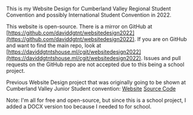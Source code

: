 This is my Website Design for Cumberland Valley Regional Student Convention and possibly International Student Convention in 2022.

This website is open-source. There is a mirror on GitHub at [https://github.com/daviddgtnt/websitedesign2022](https://github.com/daviddgtnt/websitedesign2022). If you are on GitHub and want to find the main repo, look at [https://daviddgtntshouse.ml/cgit/websitedesign2022](https://daviddgtntshouse.ml/cgit/websitedesign2022). Issues and pull requests on the GitHub repo are not accepted due to this being a school project.

Previous Website Design project that was originally going to be shown at Cumberland Valley Junior Student convention:
[Website](https://daviddgtnt.github.io/school) [Source Code](https://github.com/daviddgtnt/school)

Note: I'm all for free and open-source, but since this is a school project, I added a DOCX version too because I needed to for school.